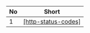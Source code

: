 
No|Short
---|---
1|[[http-status-codes]](https://github.com/phucbone/vault/tree/master/misc/http-status-codes.md)


